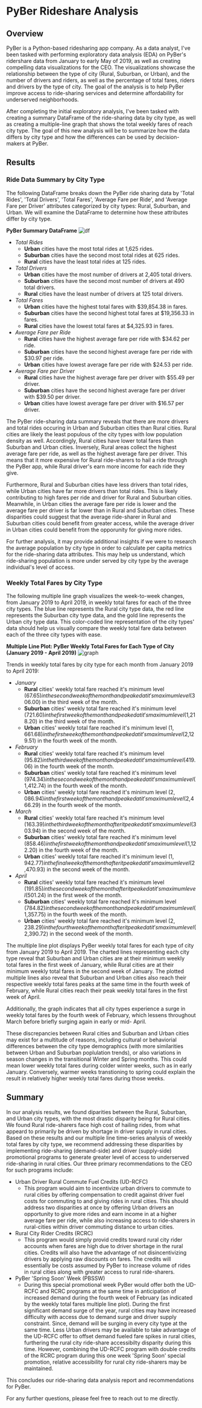 # PyBer Rideshare Analysis

## Overview
PyBer is a Python-based ridesharing app company. As a data analyst, I've been tasked with performing exploratory data analysis (EDA) on PyBer's ridershare data from January to early May of 2019, as well as creating compelling data visualizations for the CEO. The visualizations showcase the relationship between the type of city (Rural, Suburban, or Urban), and the number of drivers and riders, as well as the percentage of total fares, riders and drivers by the type of city. The goal of the analysis is to help PyBer improve access to ride-sharing services and determine affordability for underserved neighborhoods.

After completing the initial exploratory analysis, I've been tasked with creating a summary DataFrame of the ride-sharing data by city type, as well as creating a multiple-line graph that shows the total weekly fares of reach city type. The goal of this new analysis will be to summarize how the data differs by city type and how the differences can be used by decision-makers at PyBer.

## Results

### Ride Data Summary by City Type
The following DataFrame breaks down the PyBer ride sharing data by 'Total Rides', 'Total Drivers', 'Total Fares', 'Average Fare per Ride', and 'Average Fare per Driver' attributes categorized by city types: Rural, Suburban, and Urban. We will examine the DataFrame to determine how these attributes differ by city type. 

__PyBer Summary DataFrame__
![df](analysis/pyber_summary_df.png)

- _Total Rides_
    - __Urban__ cities have the most total rides at 1,625 rides.
    - __Suburban__ cities have the second most total rides at 625 rides. 
    - __Rural__ cities have the least total rides at 125 rides.
- _Total Drivers_
    - __Urban__ cities have the most number of drivers at 2,405 total drivers.
    - __Suburban__ cities have the second most number of drivers at 490 total drivers.
    -  __Rural__ cities have the least number of drivers at 125 total drivers.
- _Total Fares_
    - __Urban__ cities have the highest total fares with $39,854.38 in fares.
    - __Suburban__ cities have the second highest total fares at $19,356.33 in fares.
    - __Rural__ cities have the lowest total fares at $4,325.93 in fares.
- _Average Fare per Ride_
  - __Rural__ cities have the highest average fare per ride with $34.62 per ride.
  - __Suburban__ cities have the second highest average fare per ride with $30.97 per ride.
  - __Urban__ cities have lowest average fare per ride with $24.53 per ride.
- _Average Fare per Driver_
    - __Rural__ cities have the highest average fare per driver with $55.49 per driver.
    - __Suburban__ cities have the second highest average fare per driver with $39.50 per driver.
    - __Urban__ cities have lowest average fare per driver with $16.57 per driver.

The PyBer ride-sharing data summary reveals that there are more drivers and total rides occuring in Urban and Suburban cities than Rural cities. Rural cities are likely the least populous of the city types with low population density as well. Accordingly, Rural cities have lower total fares than Suburban and Urban cities. Inversely, Rural areas collect the highest average fare per ride, as well as the highest average fare per driver. This means that it more expensive for Rural ride-sharers to hail a ride through the PyBer app, while Rural driver's earn more income for each ride they give.

Furthermore, Rural and Suburban cities have less drivers than total rides, while Urban cities have far more drivers than total rides. This is likely contributing to high fares per ride and driver for Rural and Suburban cities. Meanwhile, in Urban cities the average fare per ride is lower and the average fare per driver is far lower than in Rural and Suburban cities. These disparities could suggest that the average ride-sharer in Rural and Suburban cities could benefit from greater access, while the average driver in Urban cities could benefit from the opporunity for giving more rides.

For further analysis, it may provide additional insights if we were to research the average population by city type in order to calculate per capita metrics for the ride-sharing data attributes. This may help us understand, which ride-sharing population is more under served by city type by the average individual's level of access.

### Weekly Total Fares by City Type
The following multiple line graph visualizes the week-to-week changes, from January 2019 to April 2019, in weekly total fares for each of the three city types. The blue line represents the Rural city type data, the red line represents the Suburban city type data, and the gold line represents the Urban city type data. This color-coded line representation of the city types' data should help us visually compare the weekly total fare data between each of the three city types with ease.

__Multiple Line Plot: PyBer Weekly Total Fares for Each Type of City (January 2019 - April 2019)__
![graph](analysis/Pyber_fare_summary.png)

Trends in weekly total fares by city type for each month from January 2019 to April 2019:

- _January_
  - __Rural__ cities' weekly total fare reached it's minimum level ($67.65) in the second week of the month and peaked at it's maximum level ($306.00) in the third week of the month.
  - __Suburban__ cities' weekly total fare reached it's minimum level ($721.60) in the first week of the month and peaked at it's maximum level ($1,218.20) in the third week of the month.
  - __Urban__ cities' weekly total fare reached it's minimum level ($1,661.68) in the first week of the month and peaked at it's maximum level ($2,129.51) in the fourth week of the month.
- _February_
  - __Rural__ cities' weekly total fare reached it's minimum level ($95.82) in the third week of the month and peaked at it's maximum level ($419.06) in the fourth week of the month.
  - __Suburban__ cities' weekly total fare reached it's minimum level ($974.34) in the second week of the month and peaked at it's maximum level ($1,412.74) in the fourth week of the month.
  - __Urban__ cities' weekly total fare reached it's minimum level ($2,086.94) in the first week of the month and peaked at it's maximum level ($2,466.29) in the fourth week of the month.
- _March_
  - __Rural__ cities' weekly total fare reached it's minimum level ($163.39) in the third week of the month after it peaked at it's maximum level ($303.94) in the second week of the month.
  - __Suburban__ cities' weekly total fare reached it's minimum level ($858.46) in the first week of the month and peaked at it's maximum level ($1,122.20) in the fourth week of the month.
  - __Urban__ cities' weekly total fare reached it's minimum level ($1,942.77) in the final week of the month after it peaked at it's maximum level ($2,470.93) in the second week of the month.
- _April_
  - __Rural__ cities' weekly total fare reached it's minimum level ($191.85) in the second week of the month after it peaked at it's maximum level ($501.24) in the first week of the month.
  - __Suburban__ cities' weekly total fare reached it's minimum level ($784.82) in the second week of the month and peaked at it's maximum level ($1,357.75) in the fourth week of the month.
  - __Urban__ cities' weekly total fare reached it's minimum level ($2,238.29) in the fourth week of the month after it peaked at it's maximum level ($2,390.72) in the second week of the month.

The multiple line plot displays PyBer weekly total fares for each type of city from January 2019 to April 2019. The charted lines representing each city type reveal that Suburban and Urban cities are at their minimum weekly total fares in the first week of January, while Rural cities are at their minimum weekly total fares in the second week of January. The plotted multiple lines also reveal that Suburban and Urban cities also reach their respective weekly total fares peaks at the same time in the fourth week of February, while Rural cities reach their peak weekly total fares in the first week of April.

Additionally, the graph indicates that all city types experience a surge in weekly total fares by the fourth week of February, which lessens throughout March before briefly surging again in early or mid- April.

These discrepancies between Rural cities and Suburban and Urban cities may exist for a multitude of reasons, including cultural or behaviorial differences between the city type demographics (with more similarities between Urban and Suburban poplulation trends), or also variations in season changes in the transitional Winter and Spring months. This could mean lower weekly total fares during colder winter weeks, such as in early January. Conversely, warmer weeks transtioning to spring could explain the result in relatively higher weekly total fares during those weeks.

## Summary
In our analysis results, we found diparities between the Rural, Suburban, and Urban city types, with the most drastic disparity being for Rural cities. We found Rural ride-sharers face high cost of hailing rides, from what appeard to primarily be driven by shortage in driver supply in rural cities. Based on these results and our multiple line time-series analysis of weekly total fares by city type, we recommend addressing these disparities by implementing ride-sharing (demand-side) and driver (supply-side) promotional programs to generate greater level of access to underserved ride-sharing in rural cities. Our three primary recommendations to the CEO for such programs include:

- Urban Driver Rural Commute Fuel Credits (UD-RCFC)
  - This program would aim to incentivize urban drivers to commute to rural cities by offering compensation to credit against driver fuel costs for commuting to and giving rides in rural cities. This should address two disparities at once by offering Urban drivers an opportunity to give more rides and earn income in at a higher average fare per ride, while also increasing access to ride-sharers in rural-cities within driver commuting distance to urban cities.
- Rural City Rider Credits (RCRC)
  - This program would simply provid credits toward rural city rider accounts when fares are high due to driver shortage in the rural cities. Credits will also have the advantage of not disincentivizing drivers by applying raw discounts on fares. The credits will essentially be costs assumed by PyBer to increase volume of rides in rural cities along with greater access to rural ride-sharers.
- PyBer 'Spring Soon' Week (PBSSW)
  - During this special promotional week PyBer would offer both the UD-RCFC and RCRC programs at the same time in anticipation of increased demand during the fourth week of February (as indicated by the weekly total fares multiple line plot). During the first significant demand surge of the year, rural cities may have increased difficulty with access due to demand surge and driver supply constraint. Since, demand will be surging in every city type at the same time. Less Urban drivers may be available to take advantage of the UD-RCFC offer to offset demand fueled fare spikes in rural cities, furthering the rural city ride-share accessibilty disparity during this time. However, combining the UD-RCFC program with double credits of the RCRC program during this one week 'Spring Soon' special promotion, relative accessibility for rural city ride-sharers may be maintained.

This concludes our ride-sharing data analysis report and recommendations for PyBer.

For any further questions, please feel free to reach out to me directly.